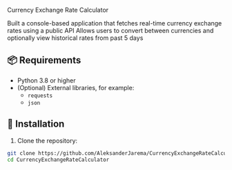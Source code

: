 Currency Exchange Rate Calculator

Built a console-based application that fetches real-time currency exchange rates using a public API
Allows users to convert between currencies and optionally view historical rates from past 5 days

## 📦 Requirements

- Python 3.8 or higher  
- (Optional) External libraries, for example:
  - `requests`
  - `json`

## 🚀 Installation

1. Clone the repository:

```bash
git clone https://github.com/AleksanderJarema/CurrencyExchangeRateCalculator.git
cd CurrencyExchangeRateCalculator
